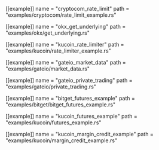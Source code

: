 
[[example]]
name = "cryptocom_rate_limit"
path = "examples/cryptocom/rate_limit_example.rs"

[[example]]
name = "okx_get_underlying"
path = "examples/okx/get_underlying.rs"

[[example]]
name = "kucoin_rate_limiter"
path = "examples/kucoin/rate_limiter_example.rs"

[[example]]
name = "gateio_market_data"
path = "examples/gateio/market_data.rs"

[[example]]
name = "gateio_private_trading"
path = "examples/gateio/private_trading.rs"

[[example]]
name = "bitget_futures_example"
path = "examples/bitget/bitget_futures_example.rs"

[[example]]
name = "kucoin_futures_example"
path = "examples/kucoin/futures_example.rs"

[[example]]
name = "kucoin_margin_credit_example"
path = "examples/kucoin/margin_credit_example.rs"
